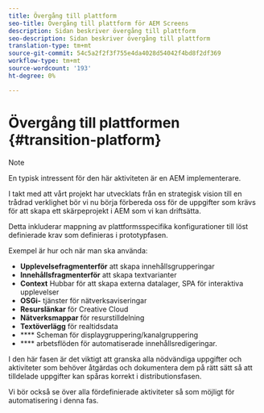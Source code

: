 ```yaml
---
title: Övergång till plattform
seo-title: Övergång till plattform för AEM Screens
description: Sidan beskriver övergång till plattform
seo-description: Sidan beskriver övergång till plattform
translation-type: tm+mt
source-git-commit: 54c5a2f2f3f755e4da4028d54042f4bd8f2df369
workflow-type: tm+mt
source-wordcount: '193'
ht-degree: 0%

---
```



# Övergång till plattformen {#transition-platform}

>[!NOTE]
>
>En typisk intressent för den här aktiviteten är en AEM implementerare.

I takt med att vårt projekt har utvecklats från en strategisk vision till en trådrad verklighet bör vi nu börja förbereda oss för de uppgifter som krävs för att skapa ett skärpeprojekt i AEM som vi kan driftsätta.

Detta inkluderar mappning av plattformsspecifika konfigurationer till löst definierade krav som definieras i prototypfasen.

Exempel är hur och när man ska använda:

* **Upplevelsefragmenterför** att skapa innehållsgrupperingar
* **Innehållsfragmenterför** att skapa textvarianter
* **Context** Hubbar för att skapa externa datalager, SPA för interaktiva upplevelser
* **OSGi-** tjänster för nätverksaviseringar
* **Resurslänkar** för Creative Cloud
* **Nätverksmappar** för resurstilldelning
* **Textöverlägg** för realtidsdata
* **** Scheman för displaygruppering/kanalgruppering
* **** arbetsflöden för automatiserade innehållsredigeringar.

I den här fasen är det viktigt att granska alla nödvändiga uppgifter och aktiviteter som behöver åtgärdas och dokumentera dem på rätt sätt så att tilldelade uppgifter kan spåras korrekt i distributionsfasen.

Vi bör också se över alla fördefinierade aktiviteter så som möjligt för automatisering i denna fas.
